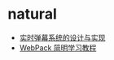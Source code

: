 # natural
* [实时弹幕系统的设计与实现](https://cnodejs.org/topic/54fd8d4a1e9291e16a7b3598)
* [WebPack 简明学习教程](http://www.jianshu.com/p/b95bbcfc590d)
